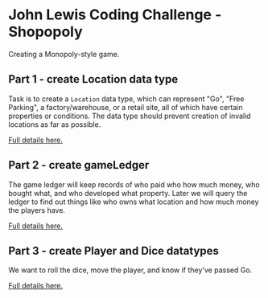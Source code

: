 # John Lewis Coding Challenge - Shopopoly

Creating a Monopoly-style game.

## Part 1 - create Location data type

Task is to create a `Location` data type, which can represent "Go", "Free
Parking", a factory/warehouse, or a retail site, all of which have certain
properties or conditions. The data type should prevent creation of invalid
locations as far as possible.

[Full details here.](https://coding-challenges.jl-engineering.net/challenges/challenge-8/)

## Part 2 - create gameLedger

The game ledger will keep records of who paid who how much money, who bought
what, and who developed what property. Later we will query the ledger to find
out things like who owns what location and how much money the players have.

[Full details
here.](https://coding-challenges.jl-engineering.net/challenges/challenge-9/)

## Part 3 - create Player and Dice datatypes

We want to roll the dice, move the player, and know if they've passed Go.

[Full details
here.](https://coding-challenges.jl-engineering.net/challenges/challenge-10/)
